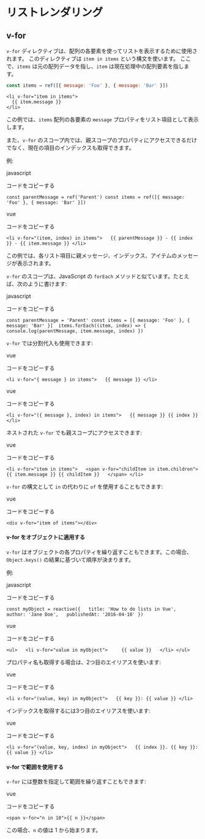 # リストレンダリング
## v-for
`v-for` ディレクティブは、配列の各要素を使ってリストを表示するために使用されます。
このディレクティブは `item in items` という構文を使います。
ここで、`items` は元の配列データを指し、`item` は現在処理中の配列要素を指します。

```javascript
const items = ref([{ message: 'Foo' }, { message: 'Bar' }])
```

```vue
<li v-for="item in items">
  {{ item.message }}
</li>
```

この例では、`items` 配列の各要素の `message` プロパティをリスト項目として表示します。

また、`v-for` のスコープ内では、親スコープのプロパティにアクセスできるだけでなく、現在の項目のインデックスも取得できます。

例:

javascript

コードをコピーする

`const parentMessage = ref('Parent') const items = ref([{ message: 'Foo' }, { message: 'Bar' }])`

vue

コードをコピーする

`<li v-for="(item, index) in items">   {{ parentMessage }} - {{ index }} - {{ item.message }} </li>`

この例では、各リスト項目に親メッセージ、インデックス、アイテムのメッセージが表示されます。

`v-for` のスコープは、JavaScript の `forEach` メソッドと似ています。たとえば、次のように書けます:

javascript

コードをコピーする

`const parentMessage = 'Parent' const items = [{ message: 'Foo' }, { message: 'Bar' }]  items.forEach((item, index) => {   console.log(parentMessage, item.message, index) })`

`v-for` では分割代入も使用できます:

vue

コードをコピーする

`<li v-for="{ message } in items">   {{ message }} </li>`

vue

コードをコピーする

`<li v-for="({ message }, index) in items">   {{ message }} {{ index }} </li>`

ネストされた `v-for` でも親スコープにアクセスできます:

vue

コードをコピーする

`<li v-for="item in items">   <span v-for="childItem in item.children">     {{ item.message }} {{ childItem }}   </span> </li>`

`v-for` の構文として `in` の代わりに `of` を使用することもできます:

vue

コードをコピーする

`<div v-for="item of items"></div>`

#### v-for をオブジェクトに適用する

`v-for` はオブジェクトの各プロパティを繰り返すこともできます。この場合、`Object.keys()` の結果に基づいて順序が決まります。

例:

javascript

コードをコピーする

`const myObject = reactive({   title: 'How to do lists in Vue',   author: 'Jane Doe',   publishedAt: '2016-04-10' })`

vue

コードをコピーする

`<ul>   <li v-for="value in myObject">     {{ value }}   </li> </ul>`

プロパティ名も取得する場合は、2つ目のエイリアスを使います:

vue

コードをコピーする

`<li v-for="(value, key) in myObject">   {{ key }}: {{ value }} </li>`

インデックスを取得するには3つ目のエイリアスを使います:

vue

コードをコピーする

`<li v-for="(value, key, index) in myObject">   {{ index }}. {{ key }}: {{ value }} </li>`

#### v-for で範囲を使用する

`v-for` には整数を指定して範囲を繰り返すこともできます:

vue

コードをコピーする

`<span v-for="n in 10">{{ n }}</span>`

この場合、`n` の値は 1 から始まります。

#### <template> に v-for を適用する

複数の要素をまとめてレンダリングする場合、`<template>` タグに `v-for` を適用します。このタグ自体はレンダリングされません。

例:

vue

コードをコピーする

`<ul>   <template v-for="item in items">     <li>{{ item.msg }}</li>     <li class="divider" role="presentation"></li>   </template> </ul>`

#### v-for と v-if の組み合わせ

`v-if` と `v-for` を同じ要素に使うのは推奨されません。同じ要素に両方を使用すると、`v-if` が優先され、`v-for` のスコープ内の変数にアクセスできなくなります。

例:

vue

コードをコピーする

`<li v-for="todo in todos" v-if="!todo.isComplete">   {{ todo.name }} </li>`

この場合、`todo` が未定義でエラーが発生します。これを解決するには、`<template>` タグを使用して `v-for` を移動します:

vue

コードをコピーする

`<template v-for="todo in todos">   <li v-if="!todo.isComplete">     {{ todo.name }}   </li> </template>`

#### key による状態管理

`v-for` でリストをレンダリングする場合、Vueは「その場での修繕」（in-place patch）という戦略を用います。つまり、項目の順序が変更されても、Vueはその場で要素を修正し、新しい順序に合わせます。

しかし、項目の順序が重要である場合や、子コンポーネントの状態が変更される場合は、`key` 属性を指定することで、Vueに要素の再利用を指示できます。

例:

vue

コードをコピーする

`<div v-for="item in items" :key="item.id">   <!-- 内容 --> </div>`

`<template>` タグに `key` を適用する場合:

vue

コードをコピーする

`<template v-for="todo in todos" :key="todo.name">   <li>{{ todo.name }}</li> </template>`

`v-for` の `key` 属性は一意である必要があります。また、`key` には文字列や数値などのプリミティブ型の値を使用し、オブジェクトを指定してはいけません。`key` 属性についての詳しい情報は、公式ドキュメントを参照してください。

#### v-for をコンポーネントに適用する

コンポーネントにも `v-for` を適用できますが、この場合、コンポーネントにデータを渡すために `props` を使用します。

例:

vue

コードをコピーする

`<MyComponent   v-for="(item, index) in items"   :item="item"   :index="index"   :key="item.id" />`

#### 配列の変更の検出

Vue はリアクティブな配列の変更を検出し、それに応じてビューを更新します。これには以下のミューテーションメソッドが含まれます:

- `push()`
- `pop()`
- `shift()`
- `unshift()`
- `splice()`
- `sort()`
- `reverse()`

ミューテーションしないメソッド（例: `filter()`, `concat()`, `slice()`）を使用した場合、Vueは新しい配列をレンダリングします。例えば:

javascript

コードをコピーする

`items.value = items.value.filter((item) => item.message.match(/Foo/))`

Vueは既存のDOMを効率的に再利用するため、リスト全体の再レンダリングは行いません。

#### フィルタリング/並べ替えの結果を表示する

フィルタリングや並べ替えを行いたい場合、元のデータを変更せずに算出プロパティを使用して結果を表示できます。

例:

javascript

コードをコピーする

`const numbers = ref([1, 2, 3, 4, 5])  const evenNumbers = computed(() => {   return numbers.value.filter((n) => n % 2 === 0) })`

vue

コードをコピーする

`<li v-for="n in evenNumbers">{{ n }}</li>`

ネストされた `v-for` ループの内側などで算出プロパティを使えない場合は、メソッドを使用できます。

例:

javascript

コードをコピーする

`const sets = ref([   [1, 2, 3, 4, 5],   [6, 7, 8, 9, 10] ])  function even(numbers) {   return numbers.filter((number) => number % 2 === 0) }`

vue

コードをコピーする

`<ul v-for="numbers in sets">   <li v-for="n in even(numbers)">{{ n }}</li> </ul>`

算出プロパティの中で `reverse()` や `sort()` を使用する際は、元の配列を変更しないように注意しましょう。

例:

diff

コードをコピーする

`- return numbers.reverse() + return [...numbers].reverse()`

4o